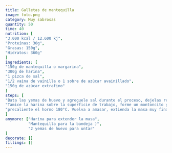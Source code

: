 ```yaml
---
title: Galletas de mantequilla
image: foto.png
category: Muy sabrosas
quantity: 50
time: 40
nutrition: [
"3.000 kcal / 12.600 kj",
"Proteínas: 30g",
"Grasas: 150g",
"Hidratos: 360g"
]
ingredients: [
"150g de mantequilla o margarina",
"300g de harina",
"1 pizca de sal",
"1/2 vaina de vainilla o 1 sobre de azúcar avainillado",
"150g de azúcar extrafino"
]
steps: [
"Bata las yemas de huevo y agreguele sal durante el proceso, dejelas reposar durante 1 hora (para que aumente la tonalidad amarilla)",
"Tamice la harina sobre la superficie de trabajo, forme un montoncito y haga un hueco en el centro. Vierta dentro las yemas de huevo. Mezcle la pulpa de vainilla  o el azúcar avainillado con el azúcar y añadalo. Distribuya mantequilla fría sobre la harina en forma de copos. Amase todos los ingredientes unos instantes hasta obtener una masa lisa y dejela enfriar durante 30 minutos.",
"precaliente el horno 180°C. Vuelva a amasar, extienda la masa muy fina sobre una superficie de trabajo enharinada, corte las galletas con un molde de 3cm, una vez que tenga la forma de las galletas úntelas con las yemas de huevo batidas. Dejelas secar y vuelva a úntarlas, dejandalos secar nuevamente, coloquelas en la bandeja para hornear previamente engrasada y hornéelas de 10 a 15 minutos como máximo. "
]
anymore: ["Harina para extender la masa",
          "Mantequilla para la bandeja )",
          "2 yemas de huevo para untar"
]
decorate: []
fillings: []
---
```


